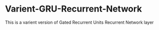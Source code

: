 # Varient-GRU-Recurrent-Network
This is a varient version of Gated Recurrent Units Recurrent Network layer
